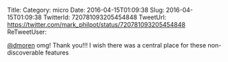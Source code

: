 Title: 
Category: micro
Date: 2016-04-15T01:09:38
Slug: 2016-04-15T01:09:38
TwitterId: 720781093205454848
TweetUrl: https://twitter.com/mark_philpot/status/720781093205454848
ReTweetUser: 

[@dmoren](https://twitter.com/dmoren) omg! Thank you!!! I wish there was a central place for these non-discoverable features